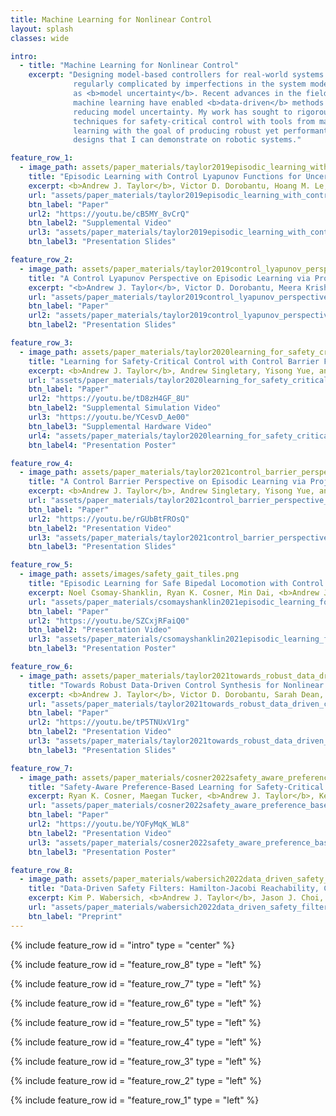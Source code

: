 ```yaml
---
title: Machine Learning for Nonlinear Control
layout: splash
classes: wide

intro:
  - title: "Machine Learning for Nonlinear Control"
    excerpt: "Designing model-based controllers for real-world systems is
              regularly complicated by imperfections in the system model, known
              as <b>model uncertainty</b>. Recent advances in the field of
              machine learning have enabled <b>data-driven</b> methods for
              reducing model uncertainty. My work has sought to rigorously unify
              techniques for safety-critical control with tools from machine
              learning with the goal of producing robust yet performant control
              designs that I can demonstrate on robotic systems."

feature_row_1:
  - image_path: assets/paper_materials/taylor2019episodic_learning_with_control_lyapunov_functions_for_uncertain_robotic_systems/episodic_learning.png
    title: "Episodic Learning with Control Lyapunov Functions for Uncertain Robotic Systems"
    excerpt: <b>Andrew J. Taylor</b>, Victor D. Dorobantu, Hoang M. Le, Yisong Yue, and Aaron D. Ames, in <i>Proceedings of the IEEE/RSJ International Conference on Intelligent Robotics and Systems (IROS)</i>, Macau, China, 2019, pp. 6878-6884. <br> <br> <b>Abstract:</b> Many modern nonlinear control methods aim to endow systems with guaranteed properties, such as stability or safety, and have been successfully applied to the domain of robotics. However, model uncertainty remains a persistent challenge, weakening theoretical guarantees and causing implementation failures on physical systems. This paper develops a machine learning framework centered around Control Lyapunov Functions (CLFs) to adapt to parametric uncertainty and unmodeled dynamics in general robotic systems. Our proposed method proceeds by iteratively updating estimates of Lyapunov function derivatives and improving controllers, ultimately yielding a stabilizing quadratic program model-based controller. We validate our approach on a planar Segway simulation, demonstrating substantial performance improvements by iteratively refining on a base model-free controller.
    url: "assets/paper_materials/taylor2019episodic_learning_with_control_lyapunov_functions_for_uncertain_robotic_systems/paper.pdf"
    btn_label: "Paper"
    url2: "https://youtu.be/cB5MY_8vCrQ"
    btn_label2: "Supplemental Video"
    url3: "assets/paper_materials/taylor2019episodic_learning_with_control_lyapunov_functions_for_uncertain_robotic_systems/presentation_slides.pdf"
    btn_label3: "Presentation Slides"

feature_row_2:
  - image_path: assets/paper_materials/taylor2019control_lyapunov_perspective_on_episodic_learning_via_projection_to_state_stability/heatmaps.png
    title: "A Control Lyapunov Perspective on Episodic Learning via Projection to State Stability"
    excerpt: "<b>Andrew J. Taylor</b>, Victor D. Dorobantu, Meera Krishnamoorthy, Hoang M. Le, Yisong Yue, and Aaron D. Ames, in <i>Proceedings of the IEEE 58th Conference on Decision and Control (CDC)</i>, Nice, France, 2019, pp. 1448-1455. <br> <br> <b>Abstract:</b> The goal of this paper is to understand the impact of learning on control synthesis from a Lyapunov function perspective.  In particular, rather than consider uncertainties in the full system dynamics, we employ Control Lyapunov Functions (CLFs) as low-dimensional projections. To understand and characterize the uncertainty that these projected dynamics introduce in the system, we introduce a new notion: Projection to State Stability (PSS). PSS can be viewed as a variant of Input to State Stability defined on projected dynamics, and enables characterizing  robustness of a CLF with respect to the data used to learn system uncertainties. We use PSS to bound uncertainty in affine control, and demonstrate that a practical episodic learning approach can use PSS to characterize uncertainty in the CLF for robust control synthesis."
    url: "assets/paper_materials/taylor2019control_lyapunov_perspective_on_episodic_learning_via_projection_to_state_stability/paper.pdf"
    btn_label: "Paper"
    url2: "assets/paper_materials/taylor2019control_lyapunov_perspective_on_episodic_learning_via_projection_to_state_stability/presentation_slides.pdf"
    btn_label2: "Presentation Slides"

feature_row_3:
  - image_path: assets/paper_materials/taylor2020learning_for_safety_critical_control_with_control_barrier_functions/segway_hardware.png
    title: "Learning for Safety-Critical Control with Control Barrier Functions"
    excerpt: <b>Andrew J. Taylor</b>, Andrew Singletary, Yisong Yue, and Aaron D. Ames, in <i>Proceedings of the 2nd Conference on Learning for Dynamics and Control (L4DC)</i>, Berkeley, CA, USA, 2020, pp. 708-717. <br> <br> <b>Abstract:</b>  Modern nonlinear control theory seeks to endow systems with properties of stability and safety, and have been deployed successfully in multiple domains. Despite this success, model uncertainty remains a significant challenge in synthesizing safe controllers, leading to degradation in the properties provided by the controllers. This paper develops a machine learning framework utilizing Control Barrier Functions (CBFs) to reduce model uncertainty as it impact the safe behavior of a system. This approach iteratively collects data and updates a controller, ultimately achieving safe behavior. We validate this method in simulation and experimentally on a Segway platform.
    url: "assets/paper_materials/taylor2020learning_for_safety_critical_control_with_control_barrier_functions/paper.pdf"
    btn_label: "Paper"
    url2: "https://youtu.be/tD8zH4GF_8U"
    btn_label2: "Supplemental Simulation Video"
    url3: "https://youtu.be/YCesvD_Ae00"
    btn_label3: "Supplemental Hardware Video"
    url4: "assets/paper_materials/taylor2020learning_for_safety_critical_control_with_control_barrier_functions/presentation_poster.pdf"
    btn_label4: "Presentation Poster"

feature_row_4:
  - image_path: assets/paper_materials/taylor2021control_barrier_perspective_on_episodic_learning_via_projection_to_state_safety/pssf.png
    title: "A Control Barrier Perspective on Episodic Learning via Projection-to-State Safety"
    excerpt: <b>Andrew J. Taylor</b>, Andrew Singletary, Yisong Yue, and Aaron D. Ames, <i>IEEE Control Systems Letters</i>, vol. 5, no.3, pp. 1029-1024, 2021. <br> <br> <b>Abstract:</b>  In this paper we seek to quantify the ability of learning to improve safety guarantees endowed by Control Barrier Functions (CBFs). In particular, we investigate how model uncertainty in the time derivative of a CBF can be reduced via learning, and how this leads to stronger statements on the safe behavior of a system. To this end, we build upon the idea of Input-to-State Safety (ISSf) to define Projection-to-State Safety (PSSf), which characterizes degradation in safety in terms of a projected disturbance. This enables the direct quantification of both how learning can improve safety guarantees, and how bounds on learning error translate to bounds on degradation in safety. We demonstrate that a practical episodic learning approach can use PSSf to reduce uncertainty and improve safety guarantees in simulation and experimentally.
    url: "assets/paper_materials/taylor2021control_barrier_perspective_on_episodic_learning_via_projection_to_state_safety/paper.pdf"
    btn_label: "Paper"
    url2: "https://youtu.be/rGUbBtFROsQ"
    btn_label2: "Presentation Video"
    url3: "assets/paper_materials/taylor2021control_barrier_perspective_on_episodic_learning_via_projection_to_state_safety/presentation_slides.pdf"
    btn_label3: "Presentation Slides"

feature_row_5:
  - image_path: assets/images/safety_gait_tiles.png
    title: "Episodic Learning for Safe Bipedal Locomotion with Control Barrier Functions and Projection-to-State Safety"
    excerpt: Noel Csomay-Shanklin, Ryan K. Cosner, Min Dai, <b>Andrew J. Taylor</b>, and Aaron D. Ames, in <i>Proceedings of the 3rd Conference on Learning for Dynamics and Control (L4DC)</i>, Zürich, Switzerland, 2021, pp. 1041-1053. <br> <br> <b>Abstract:</b>  This paper combines episodic learning and control barrier functions in the setting of bipedal locomotion. The safety guarantees that control barrier functions provide are only valid with perfect model knowledge; however, this assumption cannot be met on hardware platforms. To address this, we utilize the notion of projection-to-state safety paired with a machine learning framework in an attempt to learn the model uncertainty as it affects the barrier functions. The proposed approach is demonstrated both in simulation and on hardware for the AMBER-3M bipedal robot in the context of the stepping-stone problem, which requires precise foot placement while walking dynamically.
    url: "assets/paper_materials/csomayshanklin2021episodic_learning_for_safe_bipedal_locomotion_with_control_barrier_functions_and_projection_to_state_safety/paper.pdf"
    btn_label: "Paper"
    url2: "https://youtu.be/SZCxjRFaiQ0"
    btn_label2: "Presentation Video"
    url3: "assets/paper_materials/csomayshanklin2021episodic_learning_for_safe_bipedal_locomotion_with_control_barrier_functions_and_projection_to_state_safety/presentation_poster.pdf"
    btn_label3: "Presentation Poster"

feature_row_6:
  - image_path: assets/paper_materials/taylor2021towards_robust_data_driven_control_synthesis_for_nonlinear_systems_with_actuation_uncertainty/feasible_set.png
    title: "Towards Robust Data-Driven Control Synthesis for Nonlinear Systems with Actuation Uncertainty"
    excerpt: <b>Andrew J. Taylor</b>, Victor D. Dorobantu, Sarah Dean, Benjamin Recht, Yisong Yue, and Aaron D. Ames, in <i>Proceedings of the IEEE 60th Conference on Decision and Control (CDC)</i>, Austin, TX, USA, 2021, pp. 6469-6476. <br> <br> <b>Abstract:</b>  Modern nonlinear control theory seeks to endow systems with properties such as stability and safety, and has been deployed successfully across various domains. Despite this success, model uncertainty remains a significant challenge in ensuring that model-based controllers transfer to real world systems. This paper develops a data-driven approach to robust control synthesis in the presence of model uncertainty using Control Certificate Functions (CCFs), resulting in a convex optimization based controller for achieving properties like stability and safety. An important benefit of our framework is nuanced data-dependent guarantees, which in principle can yield sample-efficient data collection approaches that need not fully determine the input-to-state relationship. This work serves as a starting point for addressing important questions at the intersection of nonlinear control theory and non-parametric learning, both theoretical and in application. We demonstrate the efficiency of the proposed method with respect to input data in simulation with an inverted pendulum in multiple experimental settings.
    url: "assets/paper_materials/taylor2021towards_robust_data_driven_control_synthesis_for_nonlinear_systems_with_actuation_uncertainty/paper.pdf"
    btn_label: "Paper"
    url2: "https://youtu.be/tP5TNUxV1rg"
    btn_label2: "Presentation Video"
    url3: "assets/paper_materials/taylor2021towards_robust_data_driven_control_synthesis_for_nonlinear_systems_with_actuation_uncertainty/presentation_slides.pdf"
    btn_label3: "Presentation Slides"

feature_row_7:
  - image_path: assets/paper_materials/cosner2022safety_aware_preference_based_learning_for_safety_critical_control/quad_obstacles.png
    title: "Safety-Aware Preference-Based Learning for Safety-Critical Control"
    excerpt: Ryan K. Cosner, Maegan Tucker, <b>Andrew J. Taylor</b>, Kejun Li, Tamas G. Molnár, Wyatt Ubellacker, Anil Alan, Gabor Orosz, Yisong Yue, and Aaron D. Ames, in <i>Proceedings of the 4th Conference on Learning for Dynamics and Control (L4DC)</i>, Palo Alto, CA, USA, 2022, pp. 1020-1033. <br> <br> <b>Abstract:</b>  Bringing dynamic robots into the wild requires a tenuous balance between performance and safety. Yet controllers designed to provide robust safety guarantees often result in conservative behavior, and tuning these controllers to find the ideal trade-off between performance and safety typically requires domain expertise or a carefully constructed reward function. This work presents a design paradigm for systematically achieving behaviors that balance performance and robust safety by integrating <i>safety-aware</i> Preference-Based Learning (PBL) with Control Barrier Functions (CBFs). Fusing these concepts---safety-aware learning and safety-critical control---gives a robust means to achieve safe behaviors on complex robotic systems in practice. We demonstrate the capability of this design paradigm to achieve safe and performant perception-based autonomous operation of a quadrupedal robot both in simulation and experimentally on hardware.
    url: "assets/paper_materials/cosner2022safety_aware_preference_based_learning_for_safety_critical_control/paper.pdf"
    btn_label: "Paper"
    url2: "https://youtu.be/YOFyMqK_WL8"
    btn_label2: "Presentation Video"
    url3: "assets/paper_materials/cosner2022safety_aware_preference_based_learning_for_safety_critical_control/presentation_poster.pdf"
    btn_label3: "Presentation Poster"

feature_row_8:
  - image_path: assets/paper_materials/wabersich2022data_driven_safety_filters_hamilton_jacobi_reachability_control_barrier_functions_and_predictive_methods_for_uncertain_systems/safety_overview.png
    title: "Data-Driven Safety Filters: Hamilton-Jacobi Reachability, Control Barrier Functions, and Predictive Methods for Uncertain Systems"
    excerpt: Kim P. Wabersich, <b>Andrew J. Taylor</b>, Jason J. Choi, K. Sreenath, Claire J. Tomlin, Aaron D. Ames, and Melanie N. Zeilinger, submitted to <i>IEEE Control Systems</i>, 2022. <br> <br> <b>Summary:</b> Some of the most challenging problems in control typically consist of minimizing an objective function under safety constraints and physical limitations. These often conflicting requirements render classical stabilization-based control design tricky, and even modern learning-based alternatives rarely provide strict safety guarantees `out-of-the-box'. Safety filters address this limitation through a modular approach to safety. The first part of this article formalizes an ideal safety filter to enhance any controller with safety guarantees and provides a tutorial-style exposition of invariance-based methods using Hamilton-Jacobi reachability, control barrier functions, and predictive control related techniques. While the first part assumes perfect knowledge of the system dynamics, the second part bridges the gap toward real-world applications through data-driven model corrections. To this end, deterministic-, robust-, and probabilistic model learning techniques are outlined, and a selection of mini-tutorials for learning-based safety filters is provided. The article concludes with recent applications to demonstrate the capability of various safety filter formulations when combined with stabilizing controllers, learning-based controllers, and even humans.
    url: "assets/paper_materials/wabersich2022data_driven_safety_filters_hamilton_jacobi_reachability_control_barrier_functions_and_predictive_methods_for_uncertain_systems/preprint.pdf"
    btn_label: "Preprint"
---
```


{% include feature_row id = "intro" type = "center" %}

{% include feature_row id = "feature_row_8" type = "left" %}

{% include feature_row id = "feature_row_7" type = "left" %}

{% include feature_row id = "feature_row_6" type = "left" %}

{% include feature_row id = "feature_row_5" type = "left" %}

{% include feature_row id = "feature_row_4" type = "left" %}

{% include feature_row id = "feature_row_3" type = "left" %}

{% include feature_row id = "feature_row_2" type = "left" %}

{% include feature_row id = "feature_row_1" type = "left" %}
